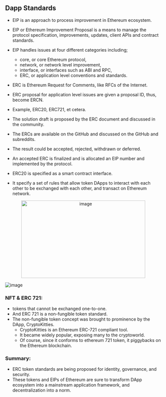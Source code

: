 ## Dapp Standards	

- EIP is an approach to process improvement in Ethereum ecosystem. 
- EIP or Ethereum Improvement Proposal is a means to manage the protocol specification, improvements, updates, client APIs and contract standards. 
- EIP handles issues at four different categories including; 
	- core, or core Ethereum protocol, 
	- network, or network level improvement, 
	- interface, or interfaces such as ABI and RPC, 
	- ERC, or application level conventions and standards.

- ERC is Ethereum Request for Comments, like RFCs of the Internet. 
- ERC proposal for application level issues are given a proposal ID, thus, become ERCN. 
- Example, ERC20, ERC721, et cetera. 
- The solution draft is proposed by the ERC document and discussed in the community. 
- The ERCs are available on the GitHub and discussed on the GitHub and subreddits. 
- The result could be accepted, rejected, withdrawn or deferred. 
- An accepted ERC is finalized and is allocated an EIP number and implemented by the protocol.

- ERC20 is specified as a smart contract interface. 
- It specify a set of rules that allow token DApps to interact with each other to be exchanged with each other, and transact on Ethereum network.

<p align="center">	
	<img width="400" height="250" alt="image" src="[https://user-images.githubusercontent.com/10133554/185741846-19d0e604-9845-466d-b53f-46b7ccced21b.png](https://user-images.githubusercontent.com/10133554/185742507-b9ea3e76-9f37-4455-85bf-e668d55372b1.png)">
</p>

![image](https://user-images.githubusercontent.com/10133554/185742525-3be62c3a-c5e4-474d-9eea-b6a5929585f6.png)


	
	
### NFT & ERC 721:

- tokens that cannot be exchanged one-to-one. 
- And ERC 721 is a non-fungible token standard. 
- The non-fungible token concept was brought to prominence by the DApp, CryptoKitties.
	- CryptoKitties is an Ethereum ERC-721 compliant tool. 
	- It became widely popular, exposing many to the cryptoworld.
	- Of course, since it conforms to ethereum 721 token, it piggybacks on the Ethereum blockchain.

### Summary:
- ERC token standards are being proposed for identity, governance, and security.
- These tokens and EIPs of Ethereum are sure to transform DApp ecosystem into a mainstream application framework, and decentralization into a norm.

